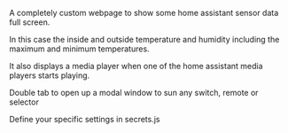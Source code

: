A completely custom webpage to show some home assistant sensor data full screen.

In this case the inside and outside temperature and humidity including the maximum and minimum temperatures.

It also displays a media player when one of the home assistant media players starts playing.

Double tab to open up a modal window to sun any switch, remote or selector

Define your specific settings in secrets.js
